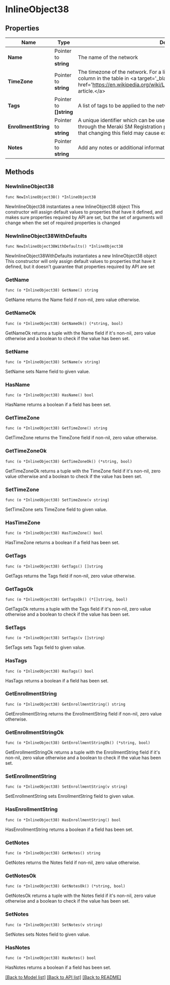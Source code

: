 # InlineObject38

## Properties

Name | Type | Description | Notes
------------ | ------------- | ------------- | -------------
**Name** | Pointer to **string** | The name of the network | [optional] 
**TimeZone** | Pointer to **string** | The timezone of the network. For a list of allowed timezones, please see the &#39;TZ&#39; column in the table in &lt;a target&#x3D;&#39;_blank&#39; href&#x3D;&#39;https://en.wikipedia.org/wiki/List_of_tz_database_time_zones&#39;&gt;this article.&lt;/a&gt; | [optional] 
**Tags** | Pointer to **[]string** | A list of tags to be applied to the network | [optional] 
**EnrollmentString** | Pointer to **string** | A unique identifier which can be used for device enrollment or easy access through the Meraki SM Registration page or the Self Service Portal. Please note that changing this field may cause existing bookmarks to break. | [optional] 
**Notes** | Pointer to **string** | Add any notes or additional information about this network here. | [optional] 

## Methods

### NewInlineObject38

`func NewInlineObject38() *InlineObject38`

NewInlineObject38 instantiates a new InlineObject38 object
This constructor will assign default values to properties that have it defined,
and makes sure properties required by API are set, but the set of arguments
will change when the set of required properties is changed

### NewInlineObject38WithDefaults

`func NewInlineObject38WithDefaults() *InlineObject38`

NewInlineObject38WithDefaults instantiates a new InlineObject38 object
This constructor will only assign default values to properties that have it defined,
but it doesn't guarantee that properties required by API are set

### GetName

`func (o *InlineObject38) GetName() string`

GetName returns the Name field if non-nil, zero value otherwise.

### GetNameOk

`func (o *InlineObject38) GetNameOk() (*string, bool)`

GetNameOk returns a tuple with the Name field if it's non-nil, zero value otherwise
and a boolean to check if the value has been set.

### SetName

`func (o *InlineObject38) SetName(v string)`

SetName sets Name field to given value.

### HasName

`func (o *InlineObject38) HasName() bool`

HasName returns a boolean if a field has been set.

### GetTimeZone

`func (o *InlineObject38) GetTimeZone() string`

GetTimeZone returns the TimeZone field if non-nil, zero value otherwise.

### GetTimeZoneOk

`func (o *InlineObject38) GetTimeZoneOk() (*string, bool)`

GetTimeZoneOk returns a tuple with the TimeZone field if it's non-nil, zero value otherwise
and a boolean to check if the value has been set.

### SetTimeZone

`func (o *InlineObject38) SetTimeZone(v string)`

SetTimeZone sets TimeZone field to given value.

### HasTimeZone

`func (o *InlineObject38) HasTimeZone() bool`

HasTimeZone returns a boolean if a field has been set.

### GetTags

`func (o *InlineObject38) GetTags() []string`

GetTags returns the Tags field if non-nil, zero value otherwise.

### GetTagsOk

`func (o *InlineObject38) GetTagsOk() (*[]string, bool)`

GetTagsOk returns a tuple with the Tags field if it's non-nil, zero value otherwise
and a boolean to check if the value has been set.

### SetTags

`func (o *InlineObject38) SetTags(v []string)`

SetTags sets Tags field to given value.

### HasTags

`func (o *InlineObject38) HasTags() bool`

HasTags returns a boolean if a field has been set.

### GetEnrollmentString

`func (o *InlineObject38) GetEnrollmentString() string`

GetEnrollmentString returns the EnrollmentString field if non-nil, zero value otherwise.

### GetEnrollmentStringOk

`func (o *InlineObject38) GetEnrollmentStringOk() (*string, bool)`

GetEnrollmentStringOk returns a tuple with the EnrollmentString field if it's non-nil, zero value otherwise
and a boolean to check if the value has been set.

### SetEnrollmentString

`func (o *InlineObject38) SetEnrollmentString(v string)`

SetEnrollmentString sets EnrollmentString field to given value.

### HasEnrollmentString

`func (o *InlineObject38) HasEnrollmentString() bool`

HasEnrollmentString returns a boolean if a field has been set.

### GetNotes

`func (o *InlineObject38) GetNotes() string`

GetNotes returns the Notes field if non-nil, zero value otherwise.

### GetNotesOk

`func (o *InlineObject38) GetNotesOk() (*string, bool)`

GetNotesOk returns a tuple with the Notes field if it's non-nil, zero value otherwise
and a boolean to check if the value has been set.

### SetNotes

`func (o *InlineObject38) SetNotes(v string)`

SetNotes sets Notes field to given value.

### HasNotes

`func (o *InlineObject38) HasNotes() bool`

HasNotes returns a boolean if a field has been set.


[[Back to Model list]](../README.md#documentation-for-models) [[Back to API list]](../README.md#documentation-for-api-endpoints) [[Back to README]](../README.md)


